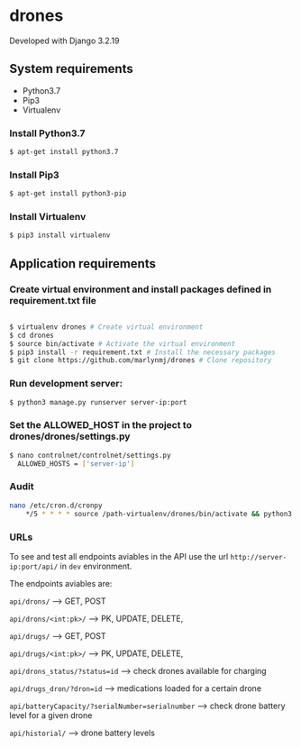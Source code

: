 # drones

Developed with Django 3.2.19

## System requirements

* Python3.7
* Pip3
* Virtualenv

### Install Python3.7

```bash
$ apt-get install python3.7
```

### Install Pip3

```bash
$ apt-get install python3-pip
```

### Install Virtualenv

```bash
$ pip3 install virtualenv
```

## Application requirements

### Create virtual environment and install packages defined in requirement.txt file 
```bash

$ virtualenv drones # Create virtual environment
$ cd drones
$ source bin/activate # Activate the virtual environment
$ pip3 install -r requirement.txt # Install the necessary packages
$ git clone https://github.com/marlynmj/drones # Clone repository
``` 

### Run development server:
```bash
$ python3 manage.py runserver server-ip:port
```
 
### Set the ALLOWED_HOST in the project to drones/drones/settings.py
```bash
$ nano controlnet/controlnet/settings.py
  ALLOWED_HOSTS = ['server-ip']
```

### Audit
```bash
nano /etc/cron.d/cronpy
	*/5 * * * * source /path-virtualenv/drones/bin/activate && python3 /path-project/drones/drones/manage.py runcrons > /home/marlyn/cronjob.log
```

### URLs
To see and test all endpoints aviables in the API use the url `http://server-ip:port/api/` in `dev` environment.

The endpoints aviables are:

`api/drons/` --> GET, POST

`api/drons/<int:pk>/` --> PK, UPDATE, DELETE,

`api/drugs/` --> GET, POST

`api/drugs/<int:pk>/` --> PK, UPDATE, DELETE,

`api/drons_status/?status=id` --> check drones available for charging

`api/drugs_dron/?dron=id` --> medications loaded for a certain drone

`api/batteryCapacity/?serialNumber=serialnumber` --> check drone battery level for a given drone

`api/historial/` --> drone battery levels
